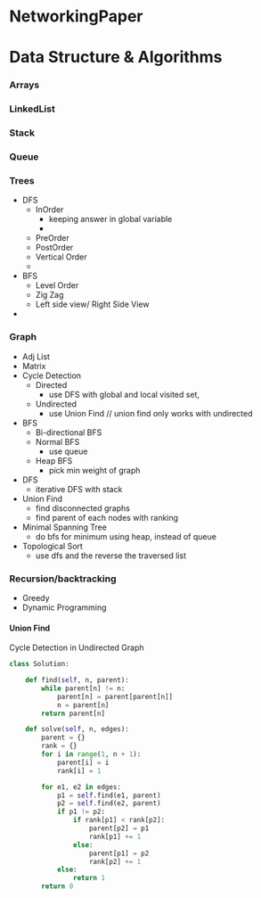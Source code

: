# NetworkingPaper


Data Structure & Algorithms
==============================

### Arrays
### LinkedList
### Stack
### Queue
### Trees
  - DFS 
    - InOrder 
      - keeping answer in global variable
      - 
    - PreOrder
    - PostOrder
    - Vertical Order
    - 
  - BFS 
    - Level Order
    - Zig Zag
    - Left side view/ Right Side View
  - 
### Graph
  - Adj List
  - Matrix
  - Cycle Detection
    - Directed 
      - use DFS with global and local visited set,  
    - Undirected 
      - use Union Find // union find only works with undirected
  - BFS
    - Bi-directional BFS
    - Normal BFS
      - use queue 
    - Heap BFS 
      - pick min weight of graph
  - DFS
    - iterative DFS with stack
  - Union Find
    - find disconnected graphs
    - find parent of each nodes with ranking
  - Minimal Spanning Tree
    - do bfs for minimum using heap, instead of queue
  - Topological Sort
    - use dfs and the reverse the traversed list
### Recursion/backtracking
- Greedy
- Dynamic Programming


#### Union Find

Cycle Detection in Undirected Graph
```python
class Solution:

    def find(self, n, parent):
        while parent[n] != n:
            parent[n] = parent[parent[n]]
            n = parent[n]
        return parent[n]

    def solve(self, n, edges):
        parent = {}
        rank = {}
        for i in range(1, n + 1):
            parent[i] = i
            rank[i] = 1

        for e1, e2 in edges:
            p1 = self.find(e1, parent)
            p2 = self.find(e2, parent)
            if p1 != p2:
                if rank[p1] < rank[p2]:
                    parent[p2] = p1
                    rank[p1] += 1
                else:
                    parent[p1] = p2
                    rank[p2] += 1
            else:
                return 1
        return 0
```
